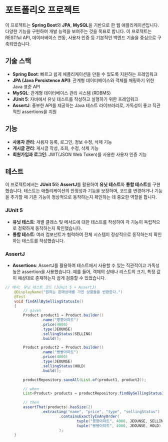 # 포트폴리오 프로젝트

이 프로젝트는 **Spring Boot**와 **JPA**, **MySQL**을 기반으로 한 웹 애플리케이션입니다. 
다양한 기능을 구현하여 개발 능력을 보여주는 것을 목표로 합니다. 
이 프로젝트는 RESTful API, 데이터베이스 연동, 사용자 인증 등 기본적인 백엔드 기술을 중심으로 구축되었습니다.

## 기술 스택

- **Spring Boot**: 빠르고 쉽게 애플리케이션을 만들 수 있도록 지원하는 프레임워크
- **JPA (Java Persistence API)**: 관계형 데이터베이스와 객체를 매핑하기 위한 Java 표준 API
- **MySQL**: 관계형 데이터베이스 관리 시스템 (RDBMS)
- **JUnit 5**: 자바에서 유닛 테스트를 작성하고 실행하기 위한 프레임워크
- **AssertJ**: 풍부한 API를 제공하는 Java 테스트 라이브러리로, 가독성이 좋고 직관적인 assertions을 지원

## 기능

- **사용자 관리**: 사용자 등록, 로그인, 정보 수정, 삭제 기능
- **게시글 관리**: 게시글 작성, 조회, 수정, 삭제 기능
- **회원가입과 로그인**: JWT(JSON Web Token)를 사용한 사용자 인증 기능

## 테스트

이 프로젝트에서는 **JUnit 5**와 **AssertJ**를 활용하여 **유닛 테스트**와 **통합 테스트**를 구현했습니다. 테스트는 애플리케이션의 안정성과 기능을 보장하며, 코드를 변경하거나 기능을 추가할 때 기존 기능이 정상적으로 동작하는지 확인하는 데 중요한 역할을 합니다.

### JUnit 5

- **유닛 테스트**: 개별 클래스 및 메서드에 대한 테스트를 작성하여 각 기능이 독립적으로 정확하게 동작하는지 확인했습니다.
- **통합 테스트**: 여러 컴포넌트가 협력하여 전체 시스템이 정상적으로 동작하는지 확인하는 테스트를 작성했습니다.

### AssertJ

- **Assertions**: AssertJ를 활용하여 테스트에서 사용할 수 있는 직관적이고 가독성 높은 assertion을 사용했습니다. 예를 들어, 객체의 상태나 리스트의 크기, 특정 값이 예상대로 존재하는지 쉽게 검증할 수 있었습니다.

```java
// 예시: 유닛 테스트 코드 (JUnit 5 + AssertJ)
    @DisplayName("원하는 판매상태를 가진 상품들을 반환한다.")
    @Test
    void findAllBySellingStatusIn()
    {
        // given
        Product product1 = Product.builder()
                .name("뿡뿡아파트")
                .price(4000)
                .type(JEOUNSE)
                .sellingStatus(SELLING)
                .build();

        Product product2 = Product.builder()
                .name("빵빵아파트")
                .price(4000)
                .type(JEOUNSE)
                .sellingStatus(HOLD)
                .build();

        productRepository.saveAll(List.of(product1, product2));

        // when
        List<Product> products = productRepository.findBySellingStatusIn(List.of(SELLING,HOLD));

        // then
        assertThat(products).hasSize(2)
                .extracting("name", "price", "type", "sellingStatus")
                        .containsExactlyInAnyOrder(
                                tuple("뿡뿡아파트", 4000, JEOUNSE, SELLING),
                                tuple("빵빵아파트", 4000, JEOUNSE, HOLD)
                        );
    }
```
